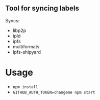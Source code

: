 ## Tool for syncing labels

Syncs:

- libp2p
- ipld
- ipfs
- multiformats
- ipfs-shipyard

# Usage

- `npm install`
- `GITHUB_AUTH_TOKEN=changeme npm start`
